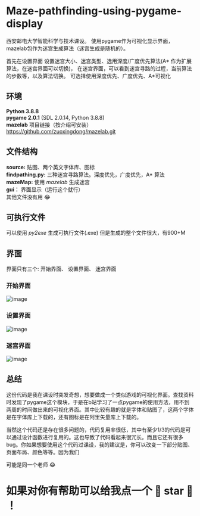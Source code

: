 # Maze-pathfinding-using-pygame-display
西安邮电大学智能科学与技术课设。   使用pygame作为可视化显示界面，mazelab包作为迷宫生成算法（迷宫生成是随机的）。

首先在设置界面 设置迷宫大小、迷宫类型、选用深度/广度优先算法(A* 作为扩展算法，在迷宫界面可以切换)，
在迷宫界面，可以看到迷宫寻路的过程，当前算法的步数等，以及算法切换。
可选择使用深度优先、广度优先、A*可视化

## 环境
**Python 3.8.8**  
**pygame 2.0.1** (SDL 2.0.14, Python 3.8.8)  
**mazelab** 项目链接（按介绍可安装） https://github.com/zuoxingdong/mazelab.git  
## 文件结构
**source:** 贴图、两个英文字体库、图标  
**findpathing.py:** 三种迷宫寻路算法。深度优先，广度优先，A* 算法  
**mazeMap:** 使用 _mazelab_ 生成迷宫  
**gui：** 界面显示（运行这个就行）  
其他文件没有用 :joy:  
## 可执行文件
可以使用 _py2exe_ 生成可执行文件(.exe)
但是生成的整个文件很大，有900+M

## 界面
界面只有三个: 开始界面、 设置界面、 迷宫界面   
### 开始界面  
![image](https://github.com/Rainbow452/Maze-pathfinding-using-pygame-display/blob/main/img/1.png)  
### 设置界面  
![image](https://github.com/Rainbow452/Maze-pathfinding-using-pygame-display/blob/main/img/2.png)  
### 迷宫界面  
![image](https://github.com/Rainbow452/Maze-pathfinding-using-pygame-display/blob/main/img/3.png)  

## 总结
这份代码是我在课设时突发奇想，想要做成一个类似游戏的可视化界面。查找资料时发现了pygame这个模块，于是在b站学习了一点pygame的使用方法，用不到两周的时间做出来的可视化界面。其中比较有趣的就是字体和贴图了，这两个字体是在字体库上下载的，还有图标是在阿里矢量库上下载的。   

当然这个代码还是存在很多问题的，代码复用率很低，其中有至少1/3的代码是可以通过设计函数进行复用的。这也导致了代码看起来很冗长。而且它还有很多bug。你如果想要使用这个代码过课设，我的建议是，你可以改变一下部分贴图、 页面布局、颜色等等。因为我们   
  
可能是同一个老师 :joy:


# 如果对你有帮助可以给我点一个 :star2: star :star2: ！
